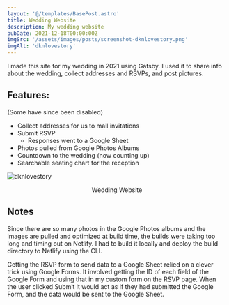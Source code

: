 ```yaml
---
layout: '@/templates/BasePost.astro'
title: Wedding Website
description: My wedding website
pubDate: 2021-12-18T00:00:00Z
imgSrc: '/assets/images/posts/screenshot-dknlovestory.png'
imgAlt: 'dknlovestory'
---
```


I made this site for my wedding in 2021 using Gatsby. I used it to share info about the wedding, collect addresses and RSVPs, and post pictures.

## Features:
(Some have since been disabled)

- Collect addresses for us to mail invitations
- Submit RSVP
  - Responses went to a Google Sheet
- Photos pulled from Google Photos Albums
- Countdown to the wedding (now counting up)
- Searchable seating chart for the reception


![dknlovestory](/assets/images/posts/screenshot-dknlovestory.png 'Wedding Website')
<figcaption align="center">Wedding Website</figcaption>

## Notes
Since there are so many photos in the Google Photos albums and the images are pulled and optimized at build time, the builds were taking too long and timing out on Netlify. I had to build it locally and deploy the build directory to Netlify using the CLI. 

Getting the RSVP form to send data to a Google Sheet relied on a clever trick using Google Forms. It involved getting the ID of each field of the Google Form and using that in my custom form on the RSVP page. When the user clicked Submit it would act as if they had submitted the Google Form, and the data would be sent to the Google Sheet.